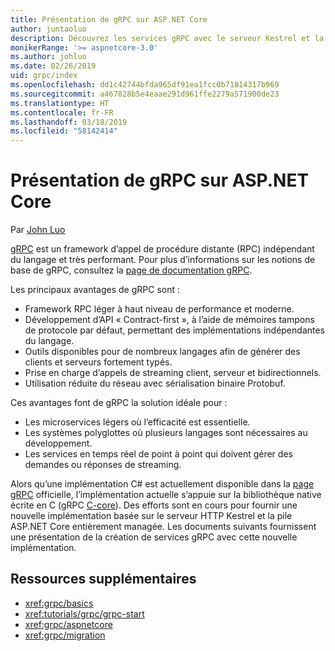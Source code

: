 ```yaml
---
title: Présentation de gRPC sur ASP.NET Core
author: juntaoluo
description: Découvrez les services gRPC avec le serveur Kestrel et la pile ASP.NET Core.
monikerRange: '>= aspnetcore-3.0'
ms.author: johluo
ms.date: 02/26/2019
uid: grpc/index
ms.openlocfilehash: dd1c42744bfda965df91ea1fcc0b71814317b969
ms.sourcegitcommit: a467828b5e4eaae291d961ffe2279a571900de23
ms.translationtype: HT
ms.contentlocale: fr-FR
ms.lasthandoff: 03/18/2019
ms.locfileid: "58142414"
---
```

# <a name="introduction-to-grpc-on-aspnet-core"></a>Présentation de gRPC sur ASP.NET Core

Par [John Luo](https://github.com/juntaoluo)

[gRPC](https://grpc.io/docs/guides/) est un framework d’appel de procédure distante (RPC) indépendant du langage et très performant. Pour plus d’informations sur les notions de base de gRPC, consultez la [page de documentation gRPC](https://grpc.io/docs/).

Les principaux avantages de gRPC sont :
* Framework RPC léger à haut niveau de performance et moderne.
* Développement d’API « Contract-first », à l’aide de mémoires tampons de protocole par défaut, permettant des implémentations indépendantes du langage.
* Outils disponibles pour de nombreux langages afin de générer des clients et serveurs fortement typés.
* Prise en charge d’appels de streaming client, serveur et bidirectionnels.
* Utilisation réduite du réseau avec sérialisation binaire Protobuf.

Ces avantages font de gRPC la solution idéale pour :
* Les microservices légers où l’efficacité est essentielle.
* Les systèmes polyglottes où plusieurs langages sont nécessaires au développement.
* Les services en temps réel de point à point qui doivent gérer des demandes ou réponses de streaming.

Alors qu’une implémentation C# est actuellement disponible dans la [page gRPC](https://grpc.io/docs/quickstart/csharp.html) officielle, l’implémentation actuelle s’appuie sur la bibliothèque native écrite en C (gRPC [C-core](https://grpc.io/blog/grpc-stacks)). Des efforts sont en cours pour fournir une nouvelle implémentation basée sur le serveur HTTP Kestrel et la pile ASP.NET Core entièrement managée. Les documents suivants fournissent une présentation de la création de services gRPC avec cette nouvelle implémentation.

## <a name="additional-resources"></a>Ressources supplémentaires

* <xref:grpc/basics>
* <xref:tutorials/grpc/grpc-start>
* <xref:grpc/aspnetcore>
* <xref:grpc/migration>